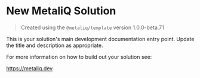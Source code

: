 # New MetaliQ Solution

> Created using the `@metaliq/template` version 1.0.0-beta.71

This is your solution's main development documentation entry point. Update the title and description as appropriate.

For more information on how to build out your solution see:

https://metaliq.dev
